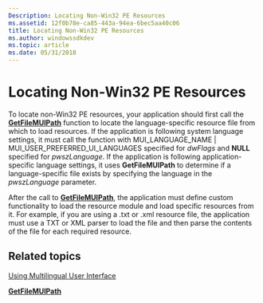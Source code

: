 ```yaml
---
Description: Locating Non-Win32 PE Resources
ms.assetid: 12f0b78e-ca85-443a-94ea-6bec5aa40c06
title: Locating Non-Win32 PE Resources
ms.author: windowssdkdev
ms.topic: article
ms.date: 05/31/2018
---
```


# Locating Non-Win32 PE Resources

To locate non-Win32 PE resources, your application should first call the [**GetFileMUIPath**](/windows/desktop/api/Winnls/nf-winnls-getfilemuipath) function to locate the language-specific resource file from which to load resources. If the application is following system language settings, it must call the function with MUI\_LANGUAGE\_NAME \| MUI\_USER\_PREFERRED\_UI\_LANGUAGES specified for *dwFlags* and **NULL** specified for *pwszLanguage*. If the application is following application-specific language settings, it uses **GetFileMUIPath** to determine if a language-specific file exists by specifying the language in the *pwszLanguage* parameter.

After the call to [**GetFileMUIPath**](/windows/desktop/api/Winnls/nf-winnls-getfilemuipath), the application must define custom functionality to load the resource module and load specific resources from it. For example, if you are using a .txt or .xml resource file, the application must use a TXT or XML parser to load the file and then parse the contents of the file for each required resource.

## Related topics

<dl> <dt>

[Using Multilingual User Interface](using-multilingual-user-interface.md)
</dt> <dt>

[**GetFileMUIPath**](/windows/desktop/api/Winnls/nf-winnls-getfilemuipath)
</dt> </dl>

 

 



